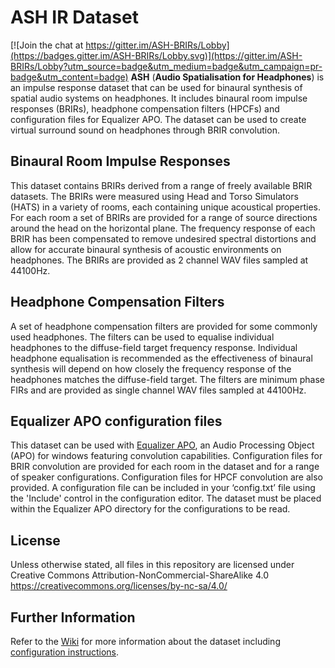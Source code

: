# ASH IR Dataset

[![Join the chat at https://gitter.im/ASH-BRIRs/Lobby](https://badges.gitter.im/ASH-BRIRs/Lobby.svg)](https://gitter.im/ASH-BRIRs/Lobby?utm_source=badge&utm_medium=badge&utm_campaign=pr-badge&utm_content=badge)
**ASH** (**Audio Spatialisation for Headphones**) is an impulse response dataset that can be used for binaural synthesis of spatial audio systems on headphones. It includes binaural room impulse responses (BRIRs), headphone compensation filters (HPCFs) and configuration files for Equalizer APO. The dataset can be used to create virtual surround sound on headphones through BRIR convolution.

## Binaural Room Impulse Responses
This dataset contains BRIRs derived from a range of freely available BRIR datasets. The BRIRs were measured using Head and Torso Simulators (HATS) in a variety of rooms, each containing unique acoustical properties. For each room a set of BRIRs are provided for a range of source directions around the head on the horizontal plane. The frequency response of each BRIR has been compensated to remove undesired spectral distortions and allow for accurate binaural synthesis of acoustic environments on headphones. The BRIRs are provided as 2 channel WAV files sampled at 44100Hz.

## Headphone Compensation Filters
A set of headphone compensation filters are provided for some commonly used headphones. The filters can be used to equalise individual headphones to the diffuse-field target frequency response. Individual headphone equalisation is recommended as the effectiveness of binaural synthesis will depend on how closely the frequency response of the headphones matches the diffuse-field target. The filters are minimum phase FIRs and are provided as single channel WAV files sampled at 44100Hz. 

## Equalizer APO configuration files
This dataset can be used with [Equalizer APO](https://sourceforge.net/projects/equalizerapo/), an Audio Processing Object (APO) for windows featuring convolution capabilities. Configuration files for BRIR convolution are provided for each room in the dataset and for a range of speaker configurations. Configuration files for HPCF convolution are also provided. A configuration file can be included in your ‘config.txt’ file using the 'Include' control in the configuration editor. The dataset must be placed within the Equalizer APO directory for the configurations to be read.

## License
Unless otherwise stated, all files in this repository are licensed under Creative Commons Attribution-NonCommercial-ShareAlike 4.0 https://creativecommons.org/licenses/by-nc-sa/4.0/

## Further Information
Refer to the [Wiki](https://github.com/ShanonPearce/ASH-BRIRs/wiki) for more information about the dataset including [configuration instructions](https://github.com/ShanonPearce/ASH-BRIRs/wiki/Equalizer-APO-Configuration).
